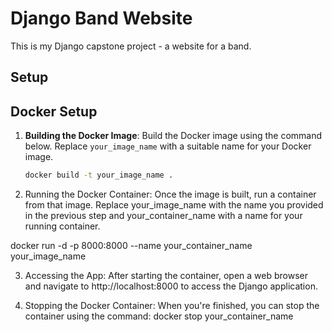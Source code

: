 # Django Band Website

This is my Django capstone project - a website for a band.

## Setup

## Docker Setup

1. **Building the Docker Image**:
   Build the Docker image using the command below. Replace `your_image_name` with a suitable name for your Docker image.
   ```bash
   docker build -t your_image_name .

2. Running the Docker Container:
Once the image is built, run a container from that image. Replace your_image_name with the name you provided in the previous step and your_container_name with a name for your running container.

docker run -d -p 8000:8000 --name your_container_name your_image_name

3. Accessing the App:
After starting the container, open a web browser and navigate to http://localhost:8000 to access the Django application.

4. Stopping the Docker Container:
When you're finished, you can stop the container using the command: docker stop your_container_name